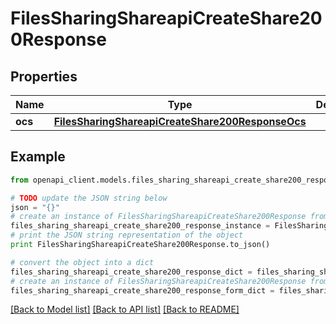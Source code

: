 # FilesSharingShareapiCreateShare200Response


## Properties
Name | Type | Description | Notes
------------ | ------------- | ------------- | -------------
**ocs** | [**FilesSharingShareapiCreateShare200ResponseOcs**](FilesSharingShareapiCreateShare200ResponseOcs.md) |  | 

## Example

```python
from openapi_client.models.files_sharing_shareapi_create_share200_response import FilesSharingShareapiCreateShare200Response

# TODO update the JSON string below
json = "{}"
# create an instance of FilesSharingShareapiCreateShare200Response from a JSON string
files_sharing_shareapi_create_share200_response_instance = FilesSharingShareapiCreateShare200Response.from_json(json)
# print the JSON string representation of the object
print FilesSharingShareapiCreateShare200Response.to_json()

# convert the object into a dict
files_sharing_shareapi_create_share200_response_dict = files_sharing_shareapi_create_share200_response_instance.to_dict()
# create an instance of FilesSharingShareapiCreateShare200Response from a dict
files_sharing_shareapi_create_share200_response_form_dict = files_sharing_shareapi_create_share200_response.from_dict(files_sharing_shareapi_create_share200_response_dict)
```
[[Back to Model list]](../README.md#documentation-for-models) [[Back to API list]](../README.md#documentation-for-api-endpoints) [[Back to README]](../README.md)



